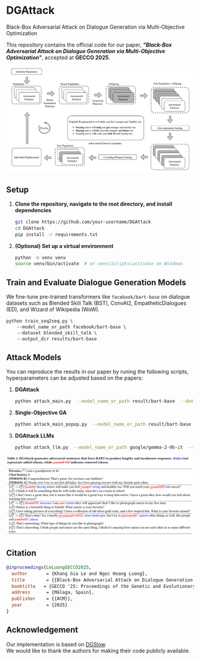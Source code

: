 # DGAttack
Black-Box Adversarial Attack on Dialogue Generation via Multi-Objective Optimization

This repository contains the official code for our paper, _**"Black-Box Adversarial Attack on Dialogue Generation via Multi-Objective Optimization"**_, accepted at **GECCO 2025**.

![overview](img/overview.png) <!-- Replace with your actual image path -->

## Setup

1. **Clone the repository, navigate to the root directory, and install dependencies**
    ```bash
    git clone https://github.com/your-username/DGAttack
    cd DGAttack
    pip install -r requirements.txt
    ```

2. **(Optional) Set up a virtual environment**
    ```bash
    python -m venv venv
    source venv/bin/activate  # or venv\Scripts\activate on Windows
    ```


##  Train and Evaluate Dialogue Generation Models

We fine-tune pre-trained transformers like `facebook/bart-base` on dialogue datasets such as Blended Skill Talk (BST), ConvAI2, EmpatheticDialogues (ED), and Wizard of Wikipedia (WoW).

    
    python train_seq2seq.py \
        --model_name_or_path facebook/bart-base \
        --dataset blended_skill_talk \
        --output_dir results/bart-base
    
## Attack Models
You can reproduce the results in our paper by runing the following scripts, hyperparameters can be adjusted based on the papers:

1. **DGAttack**
    ```bash
    python attack_main.py  --model_name_or_path result/bart-base  --dataset blended_skill_talk  --out_dir logging/results
    ``` 

2. **Single-Objective GA**
    ```bash
    python attack_main_popop.py  --model_name_or_path result/bart-base  --dataset blended_skill_talk  --out_dir logging/results
    ``` 

3. **DGAttack LLMs**
    ```bash
    python attack_llm.py  --model_name_or_path google/gemma-2-9b-it  --dataset blended_skill_talk --out_dir logging/results 
    ```

![overview](img/result.png)

## Citation


```bibtex
@inproceedings{LeLuongGECCO2025,
  author       = {Khang Gia Le and Ngoc Hoang Luong},
  title        = {{Black-Box Adversarial Attack on Dialogue Generation via Multi-Objective Optimization}},
  booktitle   = {GECCO '25: Proceedings of the Genetic and Evolutionary Computation Conference},
  address      = {Málaga, Spain},
  publisher    = {{ACM}},
  year         = {2025}
}
```
## Acknowledgement
Our implementation is based on [DGSlow](https://github.com/yul091/DGSlow).  
We would like to thank the authors for making their code publicly available.